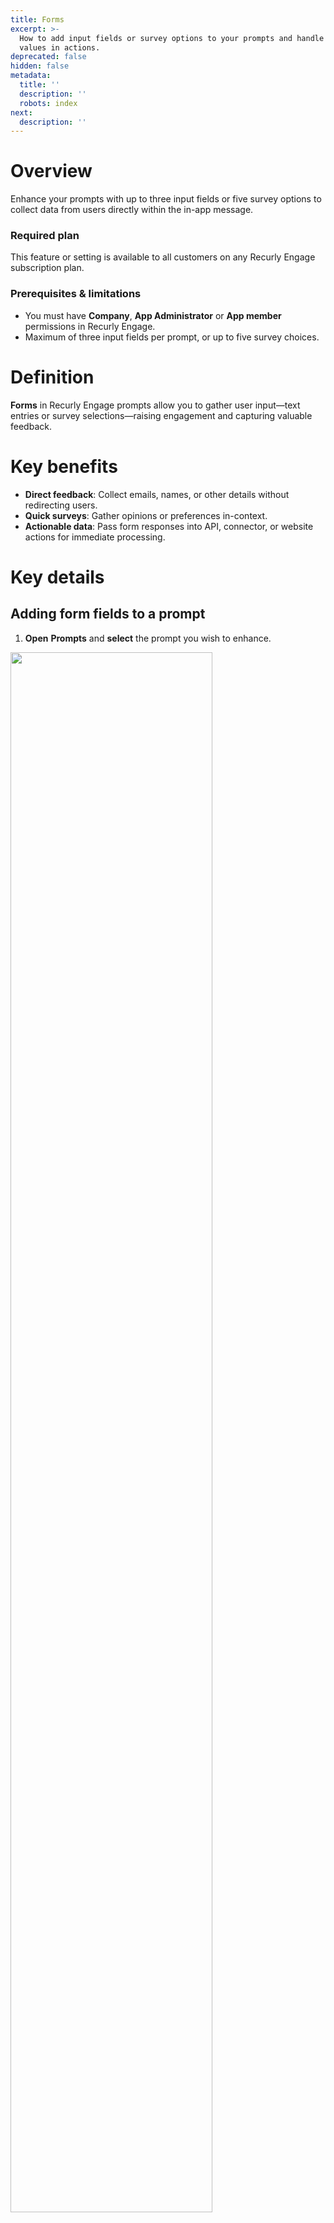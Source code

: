 ```yaml
---
title: Forms
excerpt: >-
  How to add input fields or survey options to your prompts and handle submitted
  values in actions.
deprecated: false
hidden: false
metadata:
  title: ''
  description: ''
  robots: index
next:
  description: ''
---
```

# Overview

Enhance your prompts with up to three input fields or five survey options to collect data from users directly within the in-app message.

### Required plan

This feature or setting is available to all customers on any Recurly Engage subscription plan.

### Prerequisites & limitations

* You must have **Company**, **App Administrator** or **App member** permissions in Recurly Engage.
* Maximum of three input fields per prompt, or up to five survey choices.

# Definition

**Forms** in Recurly Engage prompts allow you to gather user input—text entries or survey selections—raising engagement and capturing valuable feedback.

# Key benefits

* **Direct feedback**: Collect emails, names, or other details without redirecting users.
* **Quick surveys**: Gather opinions or preferences in-context.
* **Actionable data**: Pass form responses into API, connector, or website actions for immediate processing.

# Key details

## Adding form fields to a prompt

1. **Open** **Prompts** and **select** the prompt you wish to enhance.

<Image align="center" className="border" border={true} width="80% " src="https://files.readme.io/ce4a893-image.png" />

2. **Click** **Edit prompt design** to launch the editor.

<Image align="center" className="border" border={true} width="80% " src="https://files.readme.io/5477d38-image.png" />

### Adding input fields

1. In the **Forms** panel, **enable** **Inputs**.
2. **Configure** each input field (label, placeholder, validation). **Preview** updates live.

<Image align="center" className="border" border={true} width="80% " src="https://files.readme.io/70ea517-image.png" />

### Adding a survey

1. In the **Forms** panel, **enable** **Survey**.
2. **Define** up to five survey options with labels and values. Preview updates live.

<Image align="center" className="border" border={true} width="80% " src="https://files.readme.io/bb79ff4-image.png" />

## Handling form submissions

Form inputs and survey selections can trigger downstream actions:

* **Connector Actions**: Send data to services like SendGrid, Braze, Freshdesk, or Iterable.
* **API Actions**: Call your custom APIs with the form data.
* **Website Actions**: Execute custom JavaScript; submitted values are available in the `args` object. For example:

```javascript
// args example when user submits an email field
{
  promoInput1Value: "john@smith.com"
}
```

**Example use case**: Capture an email via an input field, then use a SendGrid connector action to send a templated email to that address. [SendGrid connector details](sendgrid)

When you’re done configuring fields, click **Save & Exit** to apply your changes and deploy the updated prompt.
